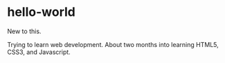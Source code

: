 # hello-world
New to this.

Trying to learn web development. About two months into learning HTML5, CSS3, and Javascript.
